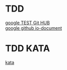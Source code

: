 # TDD    
  [google TEST Git HUB](https://github.com/google/googletest)     
  [google github io-document](https://google.github.io/googletest/)     
  
  
# TDD KATA
  [kata](https://kata-log.rocks/tdd)    
  
  
     

